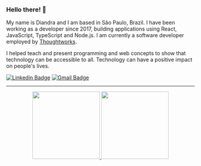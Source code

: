 ### Hello there! 👋

My name is Diandra and I am based in São Paulo, Brazil. I have been working as a developer since 2017, building applications using React, JavaScript, TypeScript and Node.js. I am currently a software developer employed by [Thoughtworks](https://www.thoughtworks.com/pt-br).

I helped teach and present programming and web concepts to show that technology can be accessible to all. Technology can have a positive impact on people's lives.

[![Linkedin Badge](https://img.shields.io/badge/-LinkedIn-blue?style=flat-square&logo=Linkedin&logoColor=white&link=https://www.linkedin.com/in/diandralandrade//)](https://www.linkedin.com/in/diandralandrade/)
[![Gmail Badge](https://img.shields.io/badge/-Gmail-c14438?style=flat-square&logo=Gmail&logoColor=white&link=mailto:di.andrade90@gmail.com)](mailto:di.andrade90@gmail.com)

<hr />

<div align="center">
  <a href="https://github.com/diandralas">
  <img height="180em" src="https://github-readme-stats.vercel.app/api?username=diandralas&show_icons=true&theme=gradient&include_all_commits=true&count_private=true"/>
  <img height="180em" src="https://github-readme-stats.vercel.app/api/top-langs/?username=diandralas&layout=compact&langs_count=7&theme=gradient"/>
</div>

